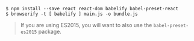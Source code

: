 ```
$ npm install --save react react-dom babelify babel-preset-react
$ browserify -t [ babelify ] main.js -o bundle.js
```

> If you are using ES2015, you will want to also use the `babel-preset-es2015` package.
